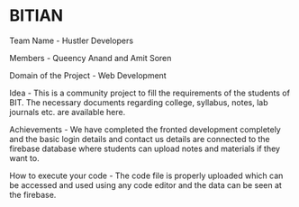 # BITIAN
Team Name - Hustler Developers

Members - Queency Anand and Amit Soren

Domain of the Project - Web Development

Idea - This is a community project to fill the requirements of the students of BIT. The necessary documents regarding college, syllabus, notes, lab journals etc. are available here.

Achievements - We have completed the fronted development completely and the basic login details and contact us details are connected to the firebase database where students can upload notes and materials if they want to.

How to execute your code - The code file is properly uploaded which can be accessed and used using any code editor and the data can be seen at the firebase.
